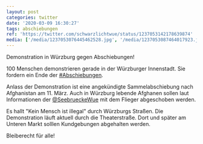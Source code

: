 ```yaml
---
layout: post
categories: twitter
date: '2020-03-09 16:30:27'
tags: abschiebungen
ref: 'https://twitter.com/schwarzlichtwue/status/1237053142178639874'
media: ['/media/1237053076445462528.jpg', '/media/1237053087464017923.jpg', '/media/1237053106854207489.jpg', '/media/1237053128450674692.jpg', '/media/1237053153092173824.jpg', '/media/1237053169450000384.jpg', '/media/1237053191184945152.jpg']
---
```

Demonstration in Würzburg gegen Abschiebungen!



100 Menschen demonstrieren gerade in der Würzburger Innenstadt. Sie fordern ein Ende der [#Abschiebungen](/t/abschiebungen). 



Anlass der Demonstration ist eine angekündigte Sammelabschiebung nach Afghanistan am 11. März. 
Auch in Würzburg lebende Afghanen sollen laut Informationen der [@SeebrueckeWue](https://twitter.com/SeebrueckeWue) mit dem Flieger abgeschoben werden.



Es hallt "Kein Mensch ist illegal" durch Würzburgs Straßen. 
Die Demonstration läuft aktuell durch die Theaterstraße. Dort und später am Unteren Markt solllen Kundgebungen abgehalten werden.



Bleiberecht für alle!